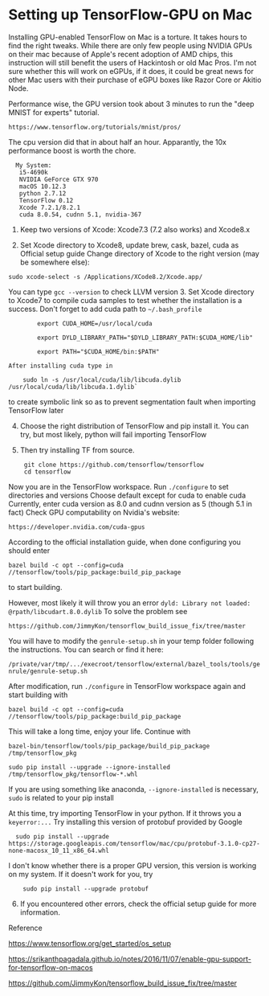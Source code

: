 # Setting up TensorFlow-GPU on Mac

Installing GPU-enabled TensorFlow on Mac is a torture. It takes hours to find the right tweaks. While there are only few people using NVIDIA GPUs on their mac because of Apple's recent adoption of AMD chips, this instruction will still benefit the users of Hackintosh or old Mac Pros. I'm not sure whether this will work on eGPUs, if it does, it could be great news for other Mac users with their purchase of eGPU boxes like Razor Core or Akitio Node.

Performance wise, the GPU version took about 3 minutes to run the "deep MNIST for experts" tutorial. 

`https://www.tensorflow.org/tutorials/mnist/pros/`

The cpu version did that in about half an hour. Apparantly, the 10x performance boost is worth the chore. 

      My System:
       i5-4690k
       NVIDIA GeForce GTX 970
       macOS 10.12.3
       python 2.7.12
       TensorFlow 0.12
       Xcode 7.2.1/8.2.1
       cuda 8.0.54, cudnn 5.1, nvidia-367
  
1. Keep two versions of Xcode: Xcode7.3 (7.2 also works) and Xcode8.x

2. Set Xcode directory to Xcode8, update brew, cask, bazel, cuda as Official setup guide
  Change directory of Xcode to the right version (may be somewhere else):
  
  `sudo xcode-select -s /Applications/XCode8.2/Xcode.app/`
  
  You can type  `gcc --version` to check LLVM version
3. Set Xcode directory to Xcode7 to compile cuda samples to test whether the installation is a success. Don't forget to add cuda path to `~/.bash_profile`

            export CUDA_HOME=/usr/local/cuda
       
            export DYLD_LIBRARY_PATH="$DYLD_LIBRARY_PATH:$CUDA_HOME/lib"
       
            export PATH="$CUDA_HOME/bin:$PATH"

    After installing cuda type in
    
        sudo ln -s /usr/local/cuda/lib/libcuda.dylib /usr/local/cuda/lib/libcuda.1.dylib` 
to create symbolic link so as to prevent segmentation fault when importing TensorFlow later

4. Choose the right distribution of TensorFlow and pip install it. You can try, but most likely, python will fail importing TensorFlow

5. Then try installing TF from source.

        git clone https://github.com/tensorflow/tensorflow
        cd tensorflow
  Now you are in the TensorFlow workspace. Run `./configure` to set directories and versions
  Choose default except for cuda to enable cuda
  Currently, enter cuda version as 8.0 and cudnn version as 5 (though 5.1 in fact)
  Check GPU computability on Nvidia's website:
  
  `https://developer.nvidia.com/cuda-gpus`
  
  According to the official installation guide, when done configuring you should enter
  
  `bazel build -c opt --config=cuda //tensorflow/tools/pip_package:build_pip_package`
  
  to start building. 
  
  However, most likely it will throw you an error `dyld: Library not loaded: @rpath/libcudart.8.0.dylib`
  To solve the problem see
  
  `https://github.com/JimmyKon/tensorflow_build_issue_fix/tree/master`
  
  You will have to modify the `genrule-setup.sh` in your temp folder following the instructions.
  You can search or find it here:
  
  `/private/var/tmp/.../execroot/tensorflow/external/bazel_tools/tools/genrule/genrule-setup.sh`
  
  After modification, run `./configure` in TensorFlow workspace again and start building with
  
  `bazel build -c opt --config=cuda //tensorflow/tools/pip_package:build_pip_package`
  
  This will take a long time, enjoy your life. Continue with
  
  `bazel-bin/tensorflow/tools/pip_package/build_pip_package /tmp/tensorflow_pkg`
  
  `sudo pip install --upgrade --ignore-installed  /tmp/tensorflow_pkg/tensorflow-*.whl`
  
  If you are using something like anaconda, `--ignore-installed` is necessary, `sudo` is related to your pip install
 
  At this time, try importing TensorFlow in your python. If it throws you a `keyerror:...`
  Try installing this version of protobuf provided by Google
  
      sudo pip install --upgrade https://storage.googleapis.com/tensorflow/mac/cpu/protobuf-3.1.0-cp27-none-macosx_10_11_x86_64.whl 
      
  I don't know whether there is a proper GPU version, this version is working on my system. If it doesn't work for you, try
  
        sudo pip install --upgrade protobuf
        
6. If you encountered other errors, check the official setup guide for more information.

Reference

https://www.tensorflow.org/get_started/os_setup

https://srikanthpagadala.github.io/notes/2016/11/07/enable-gpu-support-for-tensorflow-on-macos

https://github.com/JimmyKon/tensorflow_build_issue_fix/tree/master
